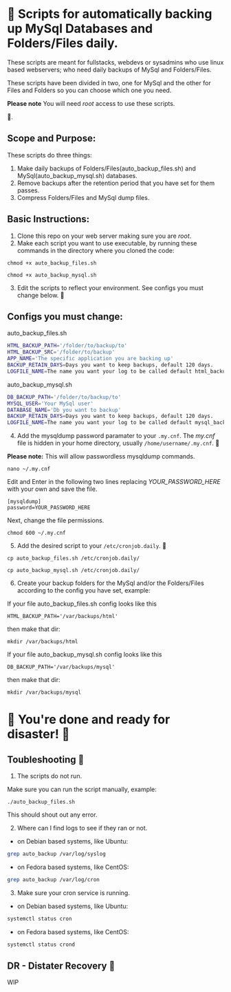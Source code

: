 # 🚀 Scripts for automatically backing up MySql Databases and Folders/Files daily.

These scripts are meant for fullstacks, webdevs or sysadmins who use linux based webservers; who need daily backups of MySql and Folders/Files. 

These scripts have been divided in two, one for MySql and the other for Files and Folders so you can choose which one you need.

**Please note**
You will need *root* access to use these scripts.

:smiling_face_with_three_hearts:.

## Scope and Purpose:
These scripts do three things:
1. Make daily backups of Folders/Files(auto_backup_files.sh) and MySql(auto_backup_mysql.sh) databases.
2. Remove backups after the retention period that you have set for them passes.
3. Compress Folders/Files and MySql dump files.

## Basic Instructions:
1. Clone this repo on your web server making sure you are *root*.
2. Make each script you want to use executable, by running these commands in the directory where you cloned the code:

```
chmod +x auto_backup_files.sh
```
```
chmod +x auto_backup_mysql.sh
```

3. Edit the scripts to reflect your environment. See configs you must change below. 🔽

## Configs you must change:
auto_backup_files.sh
```bash
HTML_BACKUP_PATH='/folder/to/backup/to'
HTML_BACKUP_SRC='/folder/to/backup'
APP_NAME='The specific application you are backing up'
BACKUP_RETAIN_DAYS=Days you want to keep backups, default 120 days.
LOGFILE_NAME=The name you want your log to be called default html_backup.log.
```

auto_backup_mysql.sh
```bash
DB_BACKUP_PATH='/folder/to/backup/to'
MYSQL_USER='Your MySql user'
DATABASE_NAME='Db you want to backup'
BACKUP_RETAIN_DAYS=Days you want to keep backups, default 120 days.
LOGFILE_NAME=The name you want your log to be called default mysql_backup.log.
```
4. Add the mysqldump password paramater to your `.my.cnf`. 
The *my.cnf* file is hidden in your home directory, usually `/home/username/.my.cnf`. 🔽

**Please note:** This will allow passwordless mysqldump commands.
```config
nano ~/.my.cnf
```
Edit and Enter in the following two lines replacing *YOUR_PASSWORD_HERE* with your own and save the file.
```config
[mysqldump]
password=YOUR_PASSWORD_HERE
```
Next, change the file permissions.
```config
chmod 600 ~/.my.cnf
```
5. Add the desired script to your `/etc/cronjob.daily`. 🔽
```config
cp auto_backup_files.sh /etc/cronjob.daily/
```
```config
cp auto_backup_mysql.sh /etc/cronjob.daily/
```

6. Create your backup folders for the MySql and/or the Folders/Files according to the config you have set, example:

If your file auto_backup_files.sh config looks like this 

`HTML_BACKUP_PATH='/var/backups/html'` 

then make that dir:
```config
mkdir /var/backups/html
```
If your file auto_backup_mysql.sh config looks like this 

`DB_BACKUP_PATH='/var/backups/mysql'` 

then make that dir:
```config
mkdir /var/backups/mysql
```
# 🚀 You're done and ready for disaster! 🚀
## Toubleshooting 🐛
1. The scripts do not run.

Make sure you can run the script manually, example:
```config
./auto_backup_files.sh
```
This should shout out any error.

2. Where can I find logs to see if they ran or not.

- on Debian based systems, like Ubuntu:
```bash
grep auto_backup /var/log/syslog
```
- on Fedora based systems, like CentOS:
```bash
grep auto_backup /var/log/cron
```

3. Make sure your cron service is running.

- on Debian based systems, like Ubuntu:
```bash
systemctl status cron
```
- on Fedora based systems, like CentOS:
```bash
systemctl status crond
```

## DR - Distater Recovery 🥳
WIP
